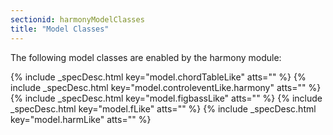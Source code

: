 ```yaml
---
sectionid: harmonyModelClasses
title: "Model Classes"
---
```




The following model classes are enabled by the harmony module:



{% include _specDesc.html key="model.chordTableLike" atts="" %}
{% include _specDesc.html key="model.controleventLike.harmony" atts="" %}
{% include _specDesc.html key="model.figbassLike" atts="" %}
{% include _specDesc.html key="model.fLike" atts="" %}
{% include _specDesc.html key="model.harmLike" atts="" %}




